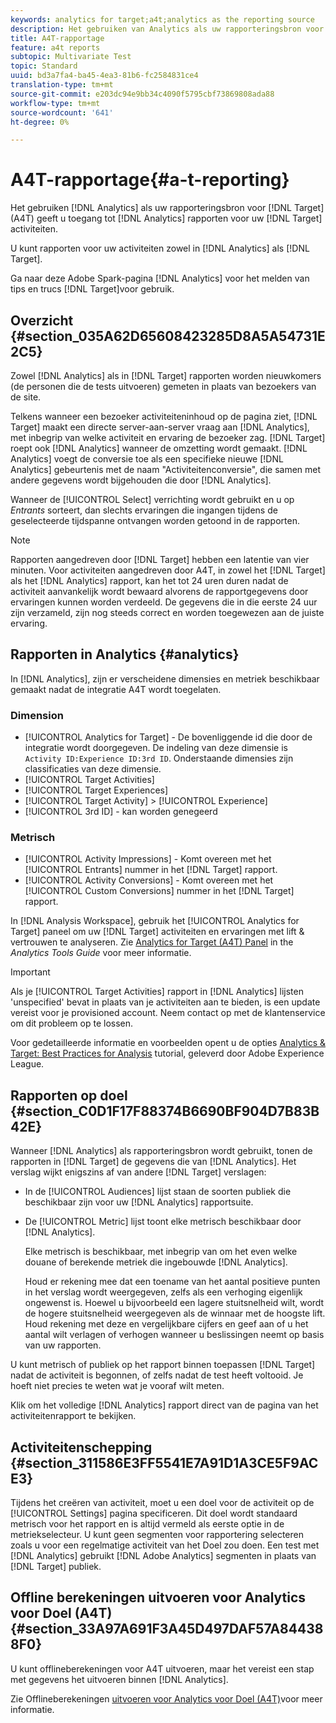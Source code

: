 ```yaml
---
keywords: analytics for target;a4t;analytics as the reporting source
description: Het gebruiken van Analytics als uw rapporteringsbron voor Doel (A4T) geeft u toegang tot de rapporten van Analytics voor uw activiteiten van het Doel.
title: A4T-rapportage
feature: a4t reports
subtopic: Multivariate Test
topic: Standard
uuid: bd3a7fa4-ba45-4ea3-81b6-fc2584831ce4
translation-type: tm+mt
source-git-commit: e203dc94e9bb34c4090f5795cbf73869808ada88
workflow-type: tm+mt
source-wordcount: '641'
ht-degree: 0%

---
```



# A4T-rapportage{#a-t-reporting}

Het gebruiken [!DNL Analytics] als uw rapporteringsbron voor [!DNL Target] (A4T) geeft u toegang tot [!DNL Analytics] rapporten voor uw [!DNL Target] activiteiten.

U kunt rapporten voor uw activiteiten zowel in [!DNL Analytics] als [!DNL Target].

Ga naar deze Adobe Spark-pagina [!DNL Analytics] voor het melden van tips en trucs [!DNL Target]voor [](https://spark.adobe.com/page/Lo3Spm4oBOvwF/)gebruik.

## Overzicht {#section_035A62D65608423285D8A5A54731E2C5}

Zowel [!DNL Analytics] als in [!DNL Target] rapporten worden nieuwkomers (de personen die de tests uitvoeren) gemeten in plaats van bezoekers van de site.

Telkens wanneer een bezoeker activiteiteninhoud op de pagina ziet, [!DNL Target] maakt een directe server-aan-server vraag aan [!DNL Analytics], met inbegrip van welke activiteit en ervaring de bezoeker zag. [!DNL Target] roept ook [!DNL Analytics] wanneer de omzetting wordt gemaakt. [!DNL Analytics] voegt de conversie toe als een specifieke nieuwe [!DNL Analytics] gebeurtenis met de naam &quot;Activiteitenconversie&quot;, die samen met andere gegevens wordt bijgehouden die door [!DNL Analytics].

Wanneer de [!UICONTROL Select] verrichting wordt gebruikt en u op *Entrants* sorteert, dan slechts ervaringen die ingangen tijdens de geselecteerde tijdspanne ontvangen worden getoond in de rapporten.

>[!NOTE]
>
>Rapporten aangedreven door [!DNL Target] hebben een latentie van vier minuten. Voor activiteiten aangedreven door A4T, in zowel het [!DNL Target] als het [!DNL Analytics] rapport, kan het tot 24 uren duren nadat de activiteit aanvankelijk wordt bewaard alvorens de rapportgegevens door ervaringen kunnen worden verdeeld. De gegevens die in die eerste 24 uur zijn verzameld, zijn nog steeds correct en worden toegewezen aan de juiste ervaring.

## Rapporten in Analytics {#analytics}

In [!DNL Analytics], zijn er verscheidene dimensies en metriek beschikbaar gemaakt nadat de integratie A4T wordt toegelaten.

### Dimension

* [!UICONTROL Analytics for Target] - De bovenliggende id die door de integratie wordt doorgegeven. De indeling van deze dimensie is `Activity ID:Experience ID:3rd ID`. Onderstaande dimensies zijn classificaties van deze dimensie.
* [!UICONTROL Target Activities]
* [!UICONTROL Target Experiences]
* [!UICONTROL Target Activity] > [!UICONTROL Experience]
* [!UICONTROL 3rd ID] - kan worden genegeerd

### Metrisch

* [!UICONTROL Activity Impressions] - Komt overeen met het [!UICONTROL Entrants] nummer in het [!DNL Target] rapport.
* [!UICONTROL Activity Conversions] - Komt overeen met het [!UICONTROL Custom Conversions] nummer in het [!DNL Target] rapport.

In [!DNL Analysis Workspace], gebruik het [!UICONTROL Analytics for Target] paneel om uw [!DNL Target] activiteiten en ervaringen met lift &amp; vertrouwen te analyseren. Zie [Analytics for Target (A4T) Panel](https://docs.adobe.com/content/help/en/analytics/analyze/analysis-workspace/panels/a4t-panel.html) in the *Analytics Tools Guide* voor meer informatie.

>[!IMPORTANT]
>
>Als je [!UICONTROL Target Activities] rapport in [!DNL Analytics] lijsten &#39;unspecified&#39; bevat in plaats van je activiteiten aan te bieden, is een update vereist voor je provisioned account. Neem contact op met de klantenservice om dit probleem op te lossen.

Voor gedetailleerde informatie en voorbeelden opent u de opties [Analytics &amp; Target: Best Practices for Analysis](https://spark.adobe.com/page/Lo3Spm4oBOvwF/) tutorial, geleverd door Adobe Experience League.

## Rapporten op doel {#section_C0D1F17F88374B6690BF904D7B83B42E}

Wanneer [!DNL Analytics] als rapporteringsbron wordt gebruikt, tonen de rapporten in [!DNL Target] de gegevens die van [!DNL Analytics]. Het verslag wijkt enigszins af van andere [!DNL Target] verslagen:

* In de [!UICONTROL Audiences] lijst staan de soorten publiek die beschikbaar zijn voor uw [!DNL Analytics] rapportsuite.
* De [!UICONTROL Metric] lijst toont elke metrisch beschikbaar door [!DNL Analytics].

   Elke metrisch is beschikbaar, met inbegrip van om het even welke douane of berekende metriek die ingebouwde [!DNL Analytics].

   Houd er rekening mee dat een toename van het aantal positieve punten in het verslag wordt weergegeven, zelfs als een verhoging eigenlijk ongewenst is. Hoewel u bijvoorbeeld een lagere stuitsnelheid wilt, wordt de hogere stuitsnelheid weergegeven als de winnaar met de hoogste lift. Houd rekening met deze en vergelijkbare cijfers en geef aan of u het aantal wilt verlagen of verhogen wanneer u beslissingen neemt op basis van uw rapporten.

U kunt metrisch of publiek op het rapport binnen toepassen [!DNL Target] nadat de activiteit is begonnen, of zelfs nadat de test heeft voltooid. Je hoeft niet precies te weten wat je vooraf wilt meten.

Klik om het volledige [!DNL Analytics] rapport direct van de pagina van het activiteitenrapport te bekijken.

## Activiteitenschepping {#section_311586E3FF5541E7A91D1A3CE5F9ACE3}

Tijdens het creëren van activiteit, moet u een doel voor de activiteit op de [!UICONTROL Settings] pagina specificeren. Dit doel wordt standaard metrisch voor het rapport en is altijd vermeld als eerste optie in de metriekselecteur. U kunt geen segmenten voor rapportering selecteren zoals u voor een regelmatige activiteit van het Doel zou doen. Een test met [!DNL Analytics] gebruikt [!DNL Adobe Analytics] segmenten in plaats van [!DNL Target] publiek.

## Offline berekeningen uitvoeren voor Analytics voor Doel (A4T) {#section_33A97A691F3A45D497DAF57A844388F0}

U kunt offlineberekeningen voor A4T uitvoeren, maar het vereist een stap met gegevens het uitvoeren binnen [!DNL Analytics].

Zie Offlineberekeningen [uitvoeren voor Analytics voor Doel (A4T)](../../c-reports/conversion-rate.md#concept_0D0002A1EBDF420E9C50E2A46F36629B)voor meer informatie.
